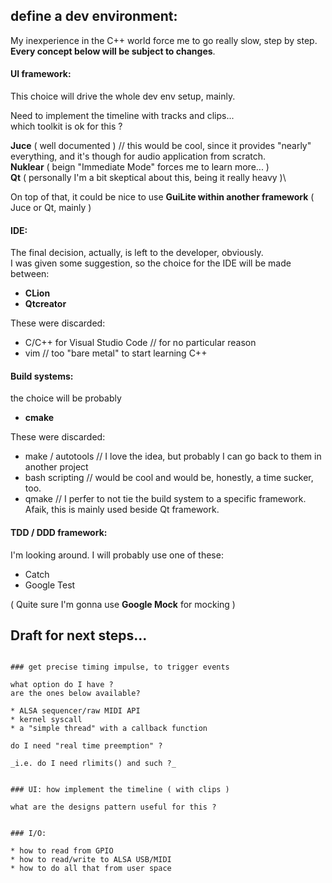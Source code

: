 
## define a dev environment:

My inexperience in the C++ world force me to go really slow, step by step. \
**Every concept below will be subject to changes**.



#### UI framework:

This choice will drive the whole dev env setup, mainly.

Need to implement the timeline with tracks and clips...\
which toolkit is ok for this ?

**Juce** ( well documented ) // this would be cool, since it provides "nearly" everything, and it's though for audio application from scratch.\
**Nuklear** ( beign "Immediate Mode" forces me to learn more... )\
**Qt** ( personally I'm a bit skeptical about this, being it really heavy )\

On top of that, it could be nice to use **GuiLite within another framework** ( Juce or Qt, mainly )



#### IDE:

The final decision, actually, is left to the developer, obviously.\
I was given some suggestion, so the choice for the IDE will be made between:
* **CLion**
* **Qtcreator**

These were discarded:
* C/C++ for Visual Studio Code // for no particular reason
* vim // too "bare metal" to start learning C++



#### Build systems:

the choice will be probably
* **cmake**

These were discarded:
* make / autotools // I love the idea, but probably I can go back to them in another project
* bash scripting // would be cool and would be, honestly, a time sucker, too.
* qmake // I perfer to not tie the build system to a specific framework. Afaik, this is mainly used beside Qt framework.


####  TDD / DDD framework:

I'm looking around. I will probably use one of these:

* Catch
* Google Test

( Quite sure I'm gonna use **Google Mock** for mocking )



## Draft for next steps...

```text

### get precise timing impulse, to trigger events

what option do I have ?
are the ones below available?

* ALSA sequencer/raw MIDI API
* kernel syscall
* a "simple thread" with a callback function
    
do I need "real time preemption" ?

_i.e. do I need rlimits() and such ?_


### UI: how implement the timeline ( with clips )
     
what are the designs pattern useful for this ?

         
### I/O:
    
* how to read from GPIO
* how to read/write to ALSA USB/MIDI
* how to do all that from user space

```
